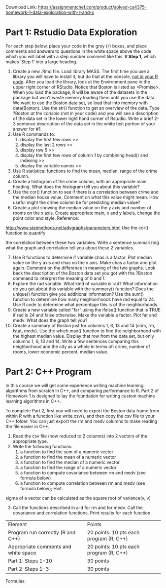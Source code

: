 Download Link: https://assignmentchef.com/product/solved-cs4375-homework-1-data-exploration-with-r-and-c
<br>
<h1>Part 1: Rstudio Data Exploration</h1>

For each step below, place your code in the grey {r} boxes, and place comments and answers to questions in the white space above the code which you will label with a step number comment like this: <strong># Step 1</strong>, which makes ‘Step 1’ into a large heading.

<ol>

 <li>Create a new .Rmd file. Load library MASS. The first time you use a library you will have to install it, but do that at the console, <u>not in your R code</u>. After you load the library, look at the Environment pane in the upper right corner of RStudio. Notice that Boston is listed as &lt;Promise&gt;. When you load the package, R will be aware of the datasets in the package but won’t waste memory loading them until you use the data. We want to use the Boston data set, so load that into memory with data(Boston).  Use the str() function to get an overview of the data. Type ?Boston <em>at the console</em> (not in your code) and you will see a description of the data set in the lower right hand corner of Rstudio. Write a brief 2-3 sentence description of the data set in the white text portion of your answer for #1.</li>

 <li>Use R commands to:

  <ol>

   <li>display the first few rows &gt;&gt;</li>

   <li>display the last 2 rows &gt;&gt;</li>

   <li>display row 5 &gt;&gt;</li>

   <li>display the first few rows of column 1 by combining head() and indexing &gt;&gt;</li>

   <li>display the variable names &gt;&gt;</li>

  </ol></li>

 <li>Use R statistical functions to find the mean, median, range of the crime column.</li>

 <li>Create a histogram of the crime column, with an appropriate main heading. What does the histogram tell you about this variable?</li>

 <li>Use the cor() function to see if there is a correlation between crime and the median house value. Comment on what this value might mean. How useful might the crime column be for predicting median value?</li>

 <li>Create a plot showing the median value on the y axis and number of rooms on the x axis. Create appropriate main, x and y labels, change the point color and style. Reference:</li>

</ol>

<u>http://www.statmethods.net/advgraphs/parameters.html</u> Use the cor() function to quantify

the correlation between these two variables. Write a sentence summarizing what the graph and correlation tell you about these 2 variables.

<ol start="7">

 <li>Use R functions to determine if variable chas is a factor. Plot median value on the y axis and chas on the x axis. Make chas a factor and plot again. Comment on the difference in meaning of the two graphs. Look back the description of the Boston data set you got with the ?Boston command to interpret the meaning of 0 and 1.</li>

 <li>Explore the rad variable. What kind of variable is rad? What information do you get about this variable with the summary() function? Does the unique() function give you additional information? Use the sum() function to determine how many neighborhoods have rad equal to 24. Use R code to determine what percentage this is of the neighborhoods.</li>

 <li>Create a new variable called “far” using the ifelse() function that is TRUE if rad is 24 and false otherwise. Make the variable a factor. Plot far and medv. What does the graph tell you?</li>

 <li>Create a summary of Boston just for columns 1, 6, 13 and 14 (crim, rm, lstat, medv). Use the which.max() function to find the neighborhood with the highest median value. Display that row from the data set, but only columns 1, 6, 13 and 14. Write a few sentences comparing this neighborhood and the city as a whole in terms of: crime, number of rooms, lower economic percent, median value.</li>

</ol>

<h1>Part 2:  C++ Program</h1>

In this course we will get some experience writing machine learning algorithms from scratch in C++, and comparing performance to R. Part 2 of Homework 1 is designed to lay the foundation for writing custom machine learning algorithms in C++.

To complete Part 2, first you will need to export the Boston data frame from within R with a function like write.csv(), and then copy the csv file to your C++ folder.  You can just export the rm and medv columns to make reading the file easier in C++.

<ol>

 <li>Read the csv file (now reduced to 2 columns) into 2 vectors of the appropriate type.</li>

 <li>Write the following functions:

  <ol>

   <li>a function to find the sum of a numeric vector</li>

   <li>a function to find the mean of a numeric vector</li>

   <li>a function to find the median of a numeric vector.</li>

   <li>a function to find the range of a numeric vector</li>

   <li>a function to compute covariance between rm and medv (see formula below)</li>

   <li>a function to compute correlation between rm and medv (see formula below); Hint:</li>

  </ol></li>

</ol>

sigma of a vector can be calculated as the square root of variance(v, v)

<ol start="3">

 <li>Call the functions described in a-d for rm and for medv. Call the covariance and correlation functions. Print results for each function.</li>

</ol>




<table width="542">

 <tbody>

  <tr>

   <td width="274">Element</td>

   <td width="268">Points</td>

  </tr>

  <tr>

   <td width="274">Program run correctly (R and C++)</td>

   <td width="268">20 points: 10 pts each program (R, C++)</td>

  </tr>

  <tr>

   <td width="274">Appropriate comments and white space</td>

   <td width="268">20 points: 10 pts each program (R, C++)</td>

  </tr>

  <tr>

   <td width="274">Part 1: Steps 1-10</td>

   <td width="268">30 points</td>

  </tr>

  <tr>

   <td width="274">Part 2: Steps 1-3</td>

   <td width="268">30 points</td>

  </tr>

 </tbody>

</table>




Formulas:























